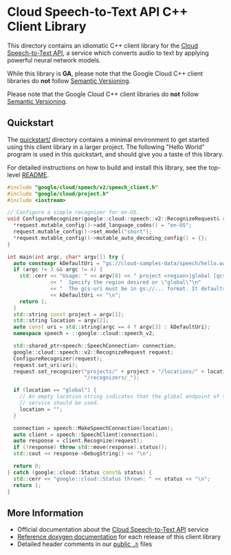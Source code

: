 # Cloud Speech-to-Text API C++ Client Library

This directory contains an idiomatic C++ client library for the
[Cloud Speech-to-Text API][cloud-service-docs], a service which converts audio
to text by applying powerful neural network models.

While this library is **GA**, please note that the Google Cloud C++ client
libraries do **not** follow [Semantic Versioning](https://semver.org/).

Please note that the Google Cloud C++ client libraries do **not** follow
[Semantic Versioning](https://semver.org/).

## Quickstart

The [quickstart/](quickstart/README.md) directory contains a minimal environment
to get started using this client library in a larger project. The following
"Hello World" program is used in this quickstart, and should give you a taste of
this library.

For detailed instructions on how to build and install this library, see the
top-level [README](/README.md#building-and-installing).

<!-- inject-quickstart-start -->

```cc
#include "google/cloud/speech/v2/speech_client.h"
#include "google/cloud/project.h"
#include <iostream>

// Configure a simple recognizer for en-US.
void ConfigureRecognizer(google::cloud::speech::v2::RecognizeRequest& request) {
  *request.mutable_config()->add_language_codes() = "en-US";
  request.mutable_config()->set_model("short");
  *request.mutable_config()->mutable_auto_decoding_config() = {};
}

int main(int argc, char* argv[]) try {
  auto constexpr kDefaultUri = "gs://cloud-samples-data/speech/hello.wav";
  if (argc != 3 && argc != 4) {
    std::cerr << "Usage: " << argv[0] << " project <region>|global [gcs-uri]\n"
              << "  Specify the region desired or \"global\"\n"
              << "  The gcs-uri must be in gs://... format. It defaults to "
              << kDefaultUri << "\n";
    return 1;
  }
  std::string const project = argv[1];
  std::string location = argv[2];
  auto const uri = std::string{argc == 4 ? argv[3] : kDefaultUri};
  namespace speech = ::google::cloud::speech_v2;

  std::shared_ptr<speech::SpeechConnection> connection;
  google::cloud::speech::v2::RecognizeRequest request;
  ConfigureRecognizer(request);
  request.set_uri(uri);
  request.set_recognizer("projects/" + project + "/locations/" + location +
                         "/recognizers/_");

  if (location == "global") {
    // An empty location string indicates that the global endpoint of the
    // service should be used.
    location = "";
  }

  connection = speech::MakeSpeechConnection(location);
  auto client = speech::SpeechClient(connection);
  auto response = client.Recognize(request);
  if (!response) throw std::move(response).status();
  std::cout << response->DebugString() << "\n";

  return 0;
} catch (google::cloud::Status const& status) {
  std::cerr << "google::cloud::Status thrown: " << status << "\n";
  return 1;
}
```

<!-- inject-quickstart-end -->

## More Information

- Official documentation about the
  [Cloud Speech-to-Text API][cloud-service-docs] service
- [Reference doxygen documentation][doxygen-link] for each release of this
  client library
- Detailed header comments in our [public `.h`][source-link] files

[cloud-service-docs]: https://cloud.google.com/speech
[doxygen-link]: https://cloud.google.com/cpp/docs/reference/speech/latest/
[source-link]: https://github.com/googleapis/google-cloud-cpp/tree/main/google/cloud/speech
